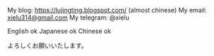 My blog: https://lujingting.blogspot.com/ (almost chinese)
My email: xielu314@gmail.com
My telegram: @xielu

English ok
Japanese ok
Chinese ok

よろしくお願いいたします。

